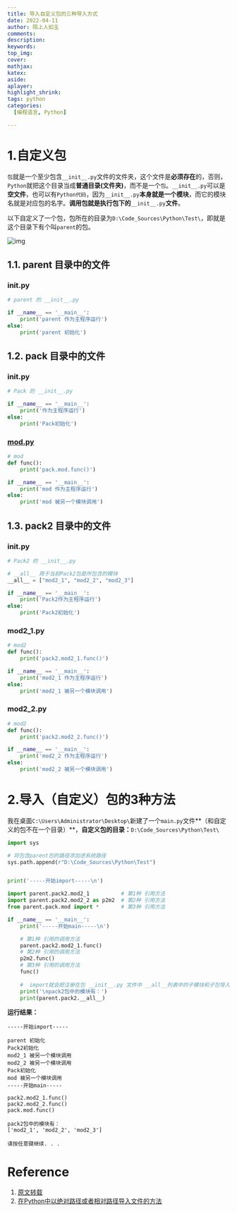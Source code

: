 ```yaml
---
title: 导入自定义包的三种导入方式
date: 2022-04-11
author: 陌上人如玉
comments:
description:
keywords:
top_img:
cover:
mathjax:
katex:
aside:
aplayer:
highlight_shrink:
tags: python
categories:
  [编程语言, Python]

---
```


# 1.自定义包

`包`就是一个至少包含`__init__.py`文件的文件夹，这个文件是**必须存在**的，否则，`Python`就把这个目录当成**普通目录(文件夹)**，而不是一个`包`。`__init__.py`可以是**空文件**，也可以有`Python代码`，因为`__init__.py`**本身就是一个模块**，而它的模块名就是对应包的名字。**调用包就是执行包下的**`__init__.py`**文件**。

以下自定义了一个包，包所在的目录为`D:\Code_Sources\Python\Test\`，即就是这个目录下有个叫`parent`的包。

![img](https://ask.qcloudimg.com/http-save/yehe-7042105/wnivgqa3zo.png?imageView2/2/w/1620)

## 1.1. parent 目录中的文件

### **init**.py

```python
# parent 的 __init__.py

if __name__ == '__main__':
    print('parent 作为主程序运行')
else:
    print('parent 初始化')
```

## 1.2. pack 目录中的文件

### **init**.py

```python
# Pack 的 __init__.py

if __name__ == '__main__':
    print('作为主程序运行')
else:
    print('Pack初始化')
```

### [mod.py](http://mod.py/)

```python
# mod
def func():
    print('pack.mod.func()')

if __name__ == '__main__':
    print('mod 作为主程序运行')
else:
    print('mod 被另一个模块调用')
```

## 1.3. pack2 目录中的文件

### **init**.py

```python
# Pack2 的 __init__.py

# __all__ 用于当前Pack2包是所包含的模块
__all__ = ["mod2_1", "mod2_2", "mod2_3"]

if __name__ == '__main__':
    print('Pack2作为主程序运行')
else:
    print('Pack2初始化')
```

### mod2_1.py

```python
# mod2
def func():
    print('pack2.mod2_1.func()')

if __name__ == '__main__':
    print('mod2_1 作为主程序运行')
else:
    print('mod2_1 被另一个模块调用')
```

### mod2_2.py

```python
# mod2
def func():
    print('pack2.mod2_2.func()')

if __name__ == '__main__':
    print('mod2_2 作为主程序运行')
else:
    print('mod2_2 被另一个模块调用')
```

# 2.导入（自定义）包的3种方法

我在桌面`C:\Users\Administrator\Desktop\`新建了一个`main.py`文件**（和自定义的包不在一个目录）**，**自定义包的目录：**`D:\Code_Sources\Python\Test\`

```python
import sys

# 将包含parent包的路径添加进系统路径
sys.path.append(r"D:\Code_Sources\Python\Test") 


print('-----开始import-----\n')

import parent.pack2.mod2_1          # 第1种 引用方法
import parent.pack2.mod2_2 as p2m2  # 第2种 引用方法
from parent.pack.mod import *       # 第3种 引用方法

if __name__ == '__main__':
    print('-----开始main-----\n')

    # 第1种 引用的调用方法
    parent.pack2.mod2_1.func() 
    # 第2种 引用的调用方法
    p2m2.func()
    # 第3种 引用的调用方法
    func()
    
    #  import就会把注册在包 __init__.py 文件中 __all__列表中的子模块和子包导入到当前作用域中
    print('\npack2包中的模块有：')
    print(parent.pack2.__all__)
```

**运行结果：**

```
-----开始import-----

parent 初始化
Pack2初始化
mod2_1 被另一个模块调用
mod2_2 被另一个模块调用
Pack初始化
mod 被另一个模块调用
-----开始main-----

pack2.mod2_1.func()
pack2.mod2_2.func()
pack.mod.func()

pack2包中的模块有：
['mod2_1', 'mod2_2', 'mod2_3']

请按任意键继续. . .
```

# Reference

1. [原文转载](https://cloud.tencent.com/developer/article/1596466)
2. [在Python中以绝对路径或者相对路径导入文件的方法](https://blog.csdn.net/xiongchengluo1129/article/details/80453599)